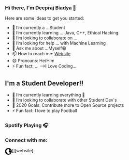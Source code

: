 ### Hi there, I'm Deepraj Biadya 👋



Here are some ideas to get you started:

- 🔭 I’m currently a ...Student
- 🌱 I’m currently learning ... Java, C++, Ethical Hacking
- 👯 I’m looking to collaborate on ...
- 🤔 I’m looking for help ... with Machine Learning
- 💬 Ask me about ...Myself😁
- 📫 How to reach me: [Website](https://sites.google.com/view/deeprajbaidya)
- 😄 Pronouns: He/Him
- ⚡ Fun fact: ...
-->I Love Coding...

## I'm a Student Developer!!

- 🌱 I’m currently learning everything 🤣
- 👯 I’m looking to collaborate with other Student Dev's
- 🥅 2020 Goals: Contribute more to Open Source projects
- ⚡ Fun fact: I love to play Football

### Spotify Playing 🎧





### Connect with me:
[<img align="left" alt="codeSTACKr.com" width="22px" src="https://raw.githubusercontent.com/iconic/open-iconic/master/svg/globe.svg" />][website]
